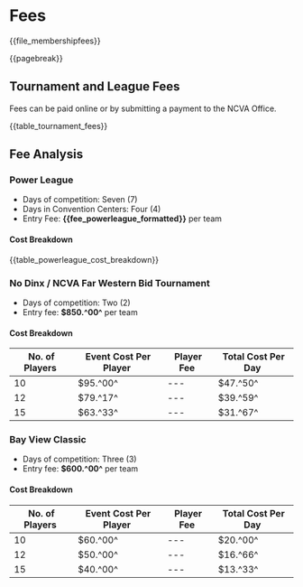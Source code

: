 # **Fees**

{{file_membershipfees}}

{{pagebreak}}

## Tournament and League Fees 
Fees can be paid online or by submitting a payment to the NCVA Office. 

{{table_tournament_fees}}

## Fee Analysis 

<div class="--bordered --mt1">

### **Power League** 

- Days of competition: Seven (7) 
- Days in Convention Centers: Four (4) 
- Entry Fee: **{{fee_powerleague_formatted}}** per team 

#### Cost Breakdown

{{table_powerleague_cost_breakdown}}

</div>

<div class="--bordered --mt1">

### No Dinx / NCVA Far Western Bid Tournament 
- Days of competition: Two (2) 
- Entry fee: **$850.^00^** per team

#### Cost Breakdown

| No. of Players |Event Cost Per Player |Player Fee |Total Cost Per Day |
| --- | --- | --- | --- |
| 10 |$95.^00^ | --- |$47.^50^ |
| 12 |$79.^17^ | --- |$39.^59^ |
| 15 |$63.^33^ | --- |$31.^67^ |

</div>

<div class="--bordered --mt1">

### Bay View Classic
- Days of competition: Three (3) 
- Entry fee: **$600.^00^** per team

#### Cost Breakdown

| No. of Players |Event Cost Per Player |Player Fee |Total Cost Per Day |
| --- | --- | --- | --- |
| 10 |$60.^00^ | --- |$20.^00^ |
| 12 |$50.^00^ | --- |$16.^66^ |
| 15 |$40.^00^ | --- |$13.^33^ |

</div>